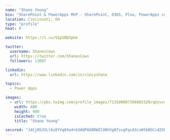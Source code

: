 ```yaml
---
name: "Shane Young"
bio: "SharePoint & PowerApps MVP - SharePoint, O365, Flow, PowerApps consulting? @PowerApps911 | Pure Snark? You found it."
location: Cincinnati, OH
type: "profile"
heat: 0

website: https://t.co/91p5BQ3pUe

twitter:
  username: ShanesCows
  url: https://twitter.com/ShanesCows
  followers: 13607

linkedin:
  url: https://www.linkedin.com/in/cincyshane

topics:
  - Power Apps

images:
  - url: https://pbs.twimg.com/profile_images/713100007398883329/qUzvsvQ3_400x400.jpg
    width: 400
    height: 400
    isCached: true
    title: "Shane Young"

secured: "J4CjO5JVLl6i0YVq6Xa4+b3AQPAG8RWZlO0hVg87vcgFqcA3isWtb0GCcdZXU/ysJdFhZl6qM5KWGQLW0VEIZrYOtEEMYCz9DGbfWQ8HaTbBackgxsoe+XypHCLs81sn94xLPMiZKfHGQVPkzc35khaKKLrQi6qeLoj/Hy1OdgTzzE7zHXgt8jlj8Sw/6GrG3t5fTOjpRLR+jf5Bkt5GM7vZuGNnD4a2W8BvNUuVkHhN2BmTi5XC6kUU1hWalRNIFTyShqndyi3P88eblAgV8E6CRLnzmlBKVFgFNCxUcAVlmWXRjiLmW2PXddXnOvJ72NZ9tHmRMRVGRu3z0gjDncRZXkyxgFf0p7XRtolx2DqNQTiVa7wsqhQBWM/KL3UKhk/2ubvBc5HWt8pMfe51iNgQRQbkQ7IZml4apWaNEcs=;MjO5WWC7GTOnpinj3KR6CQ=="
---
```


